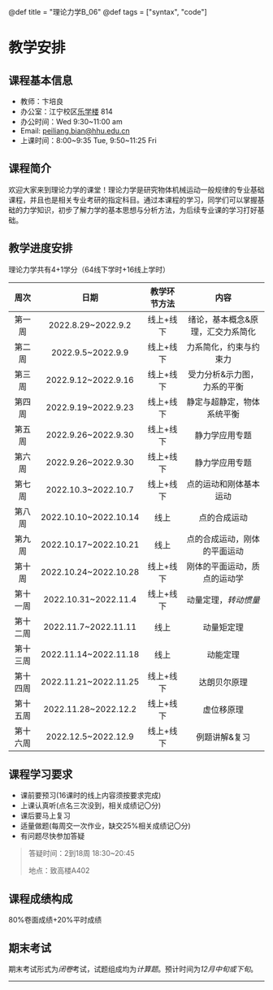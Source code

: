 @def title = "理论力学B_06"
@def tags = ["syntax", "code"]

# 教学安排

## 课程基本信息
* 教师：卞培良
* 办公室：江宁校区[乐学楼](https://gaode.com/place/B0FFGIFFOW) 814
* 办公时间：Wed 9:30~11:00 am
* Email: [peiliang.bian@hhu.edu.cn](peiliang.bian@hhu.edu.cn)
* 上课时间：8:00~9:35 Tue, 9:50~11:25 Fri

## 课程简介
欢迎大家来到理论力学的课堂！理论力学是研究物体机械运动一般规律的专业基础课程，并且也是相关专业考研的指定科目。通过本课程的学习，同学们可以掌握基础的力学知识，初步了解力学的基本思想与分析方法，为后续专业课的学习打好基础。

## 教学进度安排
理论力学共有4+1学分（64线下学时+16线上学时）

|  周次  |          日期           | 教学环节方法 |            内容            |
| :----: | :--------------------: | :-------: | :--------------------------: |
|  第一周  | 2022.8.29~2022.9.2    | 线上+线下 | 绪论，基本概念&原理，汇交力系简化 |
|  第二周  | 2022.9.5~2022.9.9     | 线上+线下 | 力系简化，约束与约束力 |
|  第三周  | 2022.9.12~2022.9.16   | 线上+线下 | 受力分析&示力图，力系的平衡 |
|  第四周  | 2022.9.19~2022.9.23   | 线上+线下 | 静定与超静定，物体系统平衡 |
|  第五周  | 2022.9.26~2022.9.30   | 线上+线下 | 静力学应用专题 | 
|  第六周  | 2022.9.26~2022.9.30   | 线上+线下 | 静力学应用专题 | 
|  第七周  | 2022.10.3~2022.10.7   | 线上+线下 | 点的运动和刚体基本运动 | 
|  第八周  | 2022.10.10~2022.10.14 |   线上   | 点的合成运动 | 
|  第九周  | 2022.10.17~2022.10.21 |   线上   | 点的合成运动，刚体的平面运动 |
|  第十周  | 2022.10.24~2022.10.28 | 线上+线下 | 刚体的平面运动，质点的运动学 |
| 第十一周 | 2022.10.31~2022.11.4  | 线上+线下 | 动量定理，_转动惯量_ |
| 第十二周 | 2022.11.7~2022.11.11  |   线上   | 动量矩定理 | 
| 第十三周 | 2022.11.14~2022.11.18 |   线上   | 动能定理 | 
| 第十四周 | 2022.11.21~2022.11.25 | 线上+线下 | 达朗贝尔原理 |
| 第十五周 | 2022.11.28~2022.12.2  | 线上+线下 | 虚位移原理 |
| 第十六周 | 2022.12.5~2022.12.9   | 线上+线下 | 例题讲解&复习 |

## 课程学习要求
* 课前要预习(16课时的线上内容须按要求完成)
* 上课认真听(点名三次没到，相关成绩记〇分)
* 课后要马上复习
* 适量做题(每周交一次作业，缺交25%相关成绩记〇分)
* 有问题尽快参加答疑

> 答疑时间：2到18周 18:30~20:45 
>
> 地点：致高楼A402

## 课程成绩构成
80%卷面成绩+20%平时成绩

## 期末考试
期末考试形式为*闭卷*考试，试题组成均为*计算题*。预计时间为*12月中旬或下旬*。

------
